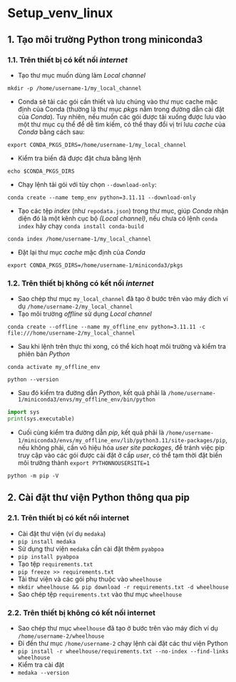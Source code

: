 # Setup_venv_linux
## 1. Tạo môi trường Python trong miniconda3
### 1.1. Trên thiết bị có kết nối *internet*
- Tạo thư mục muốn dùng làm *Local channel*
```linux
mkdir -p /home/username-1/my_local_channel
```
- Conda sẽ tải các gói cần thiết và lưu chúng vào thư mục cache mặc định của Conda
(thường là thư mục *pkgs* nằm trong đường dẫn cài đặt của *Conda*). Tuy nhiên, nếu muốn
các gói được tải xuống được lưu vào một thư mục cụ thể để dễ tìm kiếm, có thể thay
đổi vị trí lưu *cache* của *Conda* bằng cách sau:
```linux
export CONDA_PKGS_DIRS=/home/username-1/my_local_channel
```
- Kiểm tra biến đã được đặt chưa bằng lệnh
```linux
echo $CONDA_PKGS_DIRS
```
- Chạy lệnh tải gói với tùy chọn `--download-only`:
```linux
conda create --name temp_env python=3.11.11 --download-only
```
- Tạo các tệp *index* (như `repodata.json`) trong thư mục, giúp *Conda* nhận diện đó là
một kênh cục bộ *(Local channel)*, nếu chưa có lệnh `conda index` hãy chạy `conda install conda-build`
```linux
conda index /home/username-1/my_local_channel
```
- Đặt lại thư mục *cache* mặc định của *Conda*
```linux
export CONDA_PKGS_DIRS=/home/username-1/miniconda3/pkgs
```
### 1.2. Trên thiết bị không có kết nối *internet*
- Sao chép thư mục `my_local_channel` đã tạo ở bước trên vào máy đích ví dụ `/home/username-2/my_local_channel`
- Tạo môi trường *offline* sử dụng *Local channel*
```linux
conda create --offline --name my_offline_env python=3.11.11 -c file:///home/username-2/my_local_channel
```
- Sau khi lệnh trên thực thi xong, có thể kích hoạt môi trường và kiểm tra phiên bản *Python*
```linux
conda activate my_offline_env
```
```linux
python --version
```
- Sau đó kiểm tra đường dẫn *Python*, kết quả phải là `/home/username-1/miniconda3/envs/my_offline_env/bin/python`
```python
import sys
print(sys.executable)
```
- Cuối cùng kiểm tra đường dẫn *pip*, kết quả phải là `/home/username-1/miniconda3/envs/my_offline_env/lib/python3.11/site-packages/pip`,
nếu không phải, cần vô hiệu hóa *user site packages*, để tránh việc pip truy cập vào các gói được cài đặt ở cấp *user*,
có thể tạm thời đặt biến môi trường thành `export PYTHONNOUSERSITE=1`
```linux
python -m pip -V
```
## 2. Cài đặt thư viện Python thông qua pip
### 2.1. Trên thiết bị có kết nối internet
- Cài đặt thư viện (ví dụ `medaka`)
- `pip install medaka`
- Sử dụng thư viện `medaka` cần cài đặt thêm `pyabpoa`
- `pip install pyabpoa`
- Tạo tệp `requirements.txt`
- `pip freeze >> requirements.txt`
- Tải thư viện và các gói phụ thuộc vào `wheelhouse`
- `mkdir wheelhouse && pip download -r requirements.txt -d wheelhouse`
- Sao chép tệp `requirements.txt` vào thư mục `wheelhouse`
### 2.2. Trên thiết bị không có kết nối internet
- Sao chép thư mục `wheelhouse` đã tạo ở bước trên vào máy đích ví dụ `/home/username-2/wheelhouse`
- Đi đến thư mục `/home/username-2` chạy lệnh cài đặt các thư viện Python
- `pip install -r wheelhouse/requirements.txt --no-index --find-links wheelhouse`
- Kiểm tra cài đặt
- `medaka --version`

